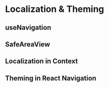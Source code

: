 # Localization & Theming

## useNavigation

## SafeAreaView

## Localization in Context

## Theming in React Navigation
